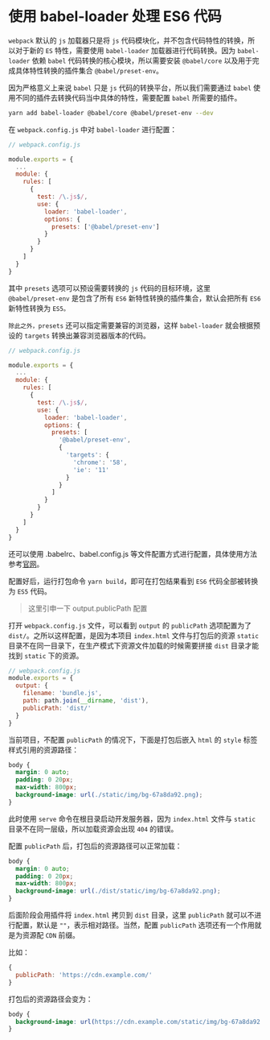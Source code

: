 # 使用 babel-loader 处理 ES6 代码

`webpack` 默认的 `js` 加载器只是将 `js` 代码模块化，并不包含代码特性的转换，所以对于新的 `ES` 特性，需要使用 `babel-loader` 加载器进行代码转换。因为 `babel-loader` 依赖 `babel` 代码转换的核心模块，所以需要安装 `@babel/core` 以及用于完成具体特性转换的插件集合 `@babel/preset-env`。

因为严格意义上来说 `babel` 只是 `js` 代码的转换平台，所以我们需要通过 `babel` 使用不同的插件去转换代码当中具体的特性，需要配置 `babel` 所需要的插件。

```bash
yarn add babel-loader @babel/core @babel/preset-env --dev
```

在 `webpack.config.js` 中对 `babel-loader` 进行配置：

```javascript
// webpack.config.js

module.exports = {
  ...
  module: {
    rules: [
      {
        test: /\.js$/,
        use: {
          loader: 'babel-loader',
          options: {
            presets: ['@babel/preset-env']
          }
        }
      }
    ]
  }
}
```

其中 `presets` 选项可以预设需要转换的 `js` 代码的目标环境，这里 `@babel/preset-env` 是包含了所有 `ES6` 新特性转换的插件集合，默认会把所有 `ES6` 新特性转换为 `ES5。`

`除此之外，presets` 还可以指定需要兼容的浏览器，这样 `babel-loader` 就会根据预设的 `targets` 转换出兼容浏览器版本的代码。

```javascript
// webpack.config.js

module.exports = {
  ...
  module: {
    rules: [
      {
        test: /\.js$/,
        use: {
          loader: 'babel-loader',
          options: {
            presets: [
              '@babel/preset-env',
              {
                'targets': {
                  'chrome': '58',
                  'ie': '11'
                }
              }
            ]
          }
        }
      }
    ]
  }
}
```

还可以使用 .babelrc、babel.config.js 等文件配置方式进行配置，具体使用方法参考[官网](https://www.babeljs.cn/docs/7.2.0/configuration)。

配置好后，运行打包命令 `yarn build`，即可在打包结果看到 `ES6` 代码全部被转换为 `ES5` 代码。

> 这里引申一下 output.publicPath 配置

打开 `webpack.config.js` 文件，可以看到 `output` 的 `publicPath` 选项配置为了 `dist/`。之所以这样配置，是因为本项目 `index.html` 文件与打包后的资源 `static` 目录不在同一目录下，在生产模式下资源文件加载的时候需要拼接 `dist` 目录才能找到 `static` 下的资源。

```javascript
// webpack.config.js
module.exports = {
  output: {
    filename: 'bundle.js',
    path: path.join(__dirname, 'dist'),
    publicPath: 'dist/'  
  }
}
```

当前项目，不配置 `publicPath` 的情况下，下面是打包后嵌入 `html` 的 `style` 标签样式引用的资源路径：

```css
body {
  margin: 0 auto;
  padding: 0 20px;
  max-width: 800px;
  background-image: url(./static/img/bg-67a8da92.png);
}
```

此时使用 `serve` 命令在根目录启动开发服务器，因为 `index.html` 文件与 `static` 目录不在同一层级，所以加载资源会出现 `404` 的错误。

配置 `publicPath` 后，打包后的资源路径可以正常加载：

```css
body {
  margin: 0 auto;
  padding: 0 20px;
  max-width: 800px;
  background-image: url(./dist/static/img/bg-67a8da92.png);
}
```

后面阶段会用插件将 `index.html` 拷贝到 `dist` 目录，这里 `publicPath` 就可以不进行配置，默认是 `""`，表示相对路径。当然，配置 `publicPath` 选项还有一个作用就是为资源配 `CDN` 前缀。

比如：

```javascript
{
  publicPath: 'https://cdn.example.com/'
}
```

打包后的资源路径会变为：

```css
body {
  background-image: url(https://cdn.example.com/static/img/bg-67a8da92.png);
}
```